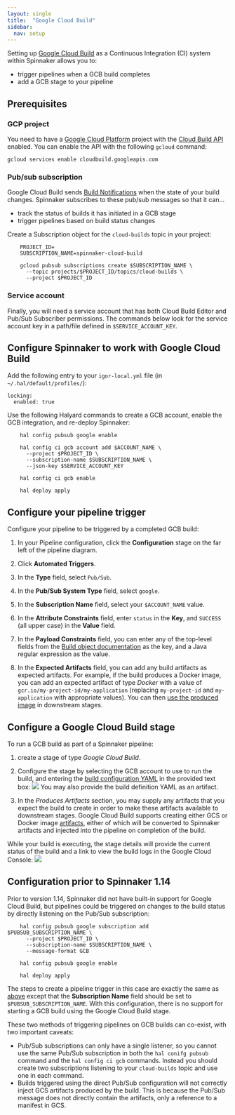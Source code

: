 ```yaml
---
layout: single
title:  "Google Cloud Build"
sidebar:
  nav: setup
---
```




Setting up [Google Cloud Build](https://cloud.google.com/cloud-build/) as a Continuous Integration (CI)
system within Spinnaker allows you to:
 * trigger pipelines when a GCB build completes
 * add a GCB stage to your pipeline

## Prerequisites

### GCP project

You need to have a [Google Cloud Platform](https://cloud.google.com) project with the
[Cloud Build API](http://console.cloud.google.com/apis/library/cloudbuild.googleapis.com) enabled.
You can enable the API with the following `gcloud` command:

```
gcloud services enable cloudbuild.googleapis.com
```

### Pub/sub subscription

Google Cloud Build sends [Build Notifications](https://cloud.google.com/cloud-build/docs/send-build-notifications)
when the state of your build changes.  Spinnaker subscribes to these pub/sub messages so that it can...
* track the status of builds it has initiated in a GCB stage
* trigger pipelines based on build status changes

Create a Subscription object for the `cloud-builds` topic in your project:

```
    PROJECT_ID=
    SUBSCRIPTION_NAME=spinnaker-cloud-build

    gcloud pubsub subscriptions create $SUBSCRIPTION_NAME \
      --topic projects/$PROJECT_ID/topics/cloud-builds \
      --project $PROJECT_ID
```
    

### Service account

Finally, you will need a service account that has both Cloud Build Editor and Pub/Sub Subscriber permissions.
The commands below look for the service account key in a path/file defined in `$SERVICE_ACCOUNT_KEY`.

## Configure Spinnaker to work with Google Cloud Build

Add the following entry to your `igor-local.yml` file (in `~/.hal/default/profiles/`):
```
locking:
  enabled: true
```

Use the following Halyard commands to create a GCB account, enable the GCB integration, and re-deploy Spinnaker:
```
    hal config pubsub google enable

    hal config ci gcb account add $ACCOUNT_NAME \
      --project $PROJECT_ID \
      --subscription-name $SUBSCRIPTION_NAME \
      --json-key $SERVICE_ACCOUNT_KEY

    hal config ci gcb enable
    
    hal deploy apply
```

## Configure your pipeline trigger

Configure your pipeline to be triggered by a completed GCB build:

1. In your Pipeline configuration, click the **Configuration** stage on the far left of the pipeline diagram.

1. Click **Automated Triggers**.

1. In the **Type** field, select `Pub/Sub`.

1. In the **Pub/Sub System Type** field, select `google`.

1. In the **Subscription Name** field, select your `$ACCOUNT_NAME` value.

1. In the **Attribute Constraints** field, enter `status` in the **Key**, and `SUCCESS` (all upper case) in the **Value** field.

1. In the **Payload Constraints** field, you can enter any of the top-level fields from the
[Build object documentation](https://cloud.google.com/cloud-build/docs/api/reference/rest/v1/projects.builds#resource-build)
as the key, and a Java regular expression as the value.

1. In the **Expected Artifacts** field, you can add any build artifacts as expected artifacts. For example,
if the build produces a Docker image, you can add an expected artifact of type *Docker* with a value of
`gcr.io/my-project-id/my-application` (replacing `my-project-id` and `my-application` with
appropriate values). You can then [use the produced image](/reference/artifacts/in-pipelines/)
in downstream stages.

## Configure a Google Cloud Build stage

To run a GCB build as part of a Spinnaker pipeline:

1. create a stage of type *Google Cloud Build*.

2. Configure the stage by selecting the GCB account to use to run the build, and entering the
[build configuration YAML](https://cloud.google.com/cloud-build/docs/build-config) in the provided text box:
![](/docs/setup/ci/gcb_config.png)
You may also provide the build definition YAML as an artifact.

3. In the *Produces Artifacts* section, you may supply any artifacts that you expect the build to create in order to
make these artifacts available to downstream stages.  Google Cloud Build supports creating either GCS or Docker image
[artifacts](https://cloud.google.com/cloud-build/docs/configuring-builds/store-images-artifacts), either of which
will be converted to Spinnaker artifacts and injected into the pipeline on completion of the build.

While your build is executing, the stage details will provide the current status of the build and a link to view
the build logs in the Google Cloud Console:
![](/docs/setup/ci/gcb_status.png)

## Configuration prior to Spinnaker 1.14

Prior to version 1.14, Spinnaker did not have built-in support for Google Cloud Build, but pipelines could be
triggered on changes to the build status by directly listening on the Pub/Sub subscription:

```
    hal config pubsub google subscription add $PUBSUB_SUBSCRIPTION_NAME \
      --project $PROJECT_ID \
      --subscription-name $SUBSCRIPTION_NAME \
      --message-format GCB

    hal config pubsub google enable

    hal deploy apply
```

The steps to create a pipeline trigger in this case are exactly the same as [above](#configure-your-pipeline-trigger)
except that the **Subscription Name** field should be set to `$PUBSUB_SUBSCRIPTION_NAME`.  With this
configuration, there is no support for starting a GCB build using the Google Cloud Build stage.

These two methods of triggering pipelines on GCB builds can co-exist, with two important caveats:
* Pub/Sub subscriptions can only have a single listener, so you cannot use the same Pub/Sub subscription in both the
`hal conifg pubsub` command and the `hal config ci gcb` commands.  Instead you should create two subscriptions listening
to your `cloud-builds` topic and use one in each command.
* Builds triggered using the direct Pub/Sub configuration will not correctly inject GCS artifacts produced by the build.
This is because the Pub/Sub message does not directly contain the artifacts, only a reference to a manifest in GCS.
